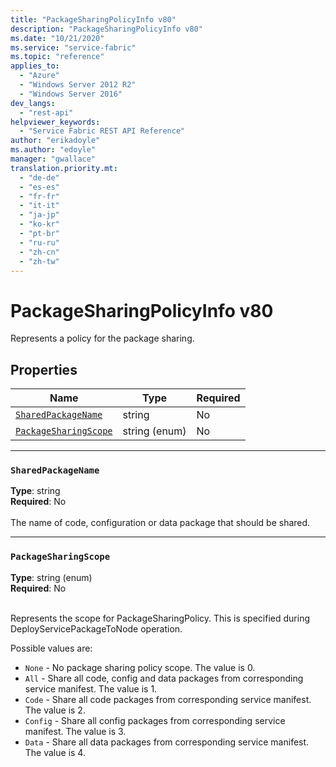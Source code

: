 ```yaml
---
title: "PackageSharingPolicyInfo v80"
description: "PackageSharingPolicyInfo v80"
ms.date: "10/21/2020"
ms.service: "service-fabric"
ms.topic: "reference"
applies_to: 
  - "Azure"
  - "Windows Server 2012 R2"
  - "Windows Server 2016"
dev_langs: 
  - "rest-api"
helpviewer_keywords: 
  - "Service Fabric REST API Reference"
author: "erikadoyle"
ms.author: "edoyle"
manager: "gwallace"
translation.priority.mt: 
  - "de-de"
  - "es-es"
  - "fr-fr"
  - "it-it"
  - "ja-jp"
  - "ko-kr"
  - "pt-br"
  - "ru-ru"
  - "zh-cn"
  - "zh-tw"
---
```

# PackageSharingPolicyInfo v80

Represents a policy for the package sharing.

## Properties
| Name | Type | Required |
| --- | --- | --- |
| [`SharedPackageName`](#sharedpackagename) | string | No |
| [`PackageSharingScope`](#packagesharingscope) | string (enum) | No |

____
### `SharedPackageName`
__Type__: string <br/>
__Required__: No<br/>
<br/>
The name of code, configuration or data package that should be shared.

____
### `PackageSharingScope`
__Type__: string (enum) <br/>
__Required__: No<br/>
<br/>


Represents the scope for PackageSharingPolicy. This is specified during DeployServicePackageToNode operation.

Possible values are: 

  - `None` - No package sharing policy scope. The value is 0.
  - `All` - Share all code, config and data packages from corresponding service manifest. The value is 1.
  - `Code` - Share all code packages from corresponding service manifest. The value is 2.
  - `Config` - Share all config packages from corresponding service manifest. The value is 3.
  - `Data` - Share all data packages from corresponding service manifest. The value is 4.


